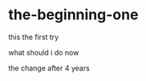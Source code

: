 the-beginning-one
=================

this the first try

what should i do now

the change after 4 years
